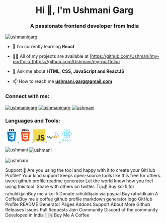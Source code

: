 <h1 align="center">Hi 👋, I'm Ushmani Garg</h1>
<h3 align="center">A passionate frontend developer from India</h3>

<p align="left"> <a href="https://twitter.com/ushmanigarg" target="blank"><img src="https://img.shields.io/twitter/follow/ushmanigarg?logo=twitter&style=for-the-badge" alt="ushmanigarg" /></a> </p>

- 🌱 I’m currently learning **React**

- 👨‍💻 All of my projects are available at [https://github.com/Ushmani/my-portfolio](https://github.com/Ushmani/my-portfolio)

- 💬 Ask me about **HTML, CSS, JavaScript and ReactJS**

- 📫 How to reach me **ushmani.garg@gmail.com**

<h3 align="left">Connect with me:</h3>
<p align="left">
<a href="https://twitter.com/ushmanigarg" target="blank"><img align="center" src="https://raw.githubusercontent.com/rahuldkjain/github-profile-readme-generator/master/src/images/icons/Social/twitter.svg" alt="ushmanigarg" height="30" width="40" /></a>
<a href="https://linkedin.com/in/ushmanigarg" target="blank"><img align="center" src="https://raw.githubusercontent.com/rahuldkjain/github-profile-readme-generator/master/src/images/icons/Social/linked-in-alt.svg" alt="ushmanigarg" height="30" width="40" /></a>
<a href="https://codesandbox.com/ushmani" target="blank"><img align="center" src="https://raw.githubusercontent.com/rahuldkjain/github-profile-readme-generator/master/src/images/icons/Social/codesandbox.svg" alt="ushmani" height="30" width="40" /></a>
</p>

<h3 align="left">Languages and Tools:</h3>
<p align="left"> <a href="https://www.w3schools.com/css/" target="_blank" rel="noreferrer"> <img src="https://raw.githubusercontent.com/devicons/devicon/master/icons/css3/css3-original-wordmark.svg" alt="css3" width="40" height="40"/> </a> <a href="https://www.w3.org/html/" target="_blank" rel="noreferrer"> <img src="https://raw.githubusercontent.com/devicons/devicon/master/icons/html5/html5-original-wordmark.svg" alt="html5" width="40" height="40"/> </a> <a href="https://developer.mozilla.org/en-US/docs/Web/JavaScript" target="_blank" rel="noreferrer"> <img src="https://raw.githubusercontent.com/devicons/devicon/master/icons/javascript/javascript-original.svg" alt="javascript" width="40" height="40"/> </a> <a href="https://www.mysql.com/" target="_blank" rel="noreferrer"> <img src="https://raw.githubusercontent.com/devicons/devicon/master/icons/mysql/mysql-original-wordmark.svg" alt="mysql" width="40" height="40"/> </a> <a href="https://reactjs.org/" target="_blank" rel="noreferrer"> <img src="https://raw.githubusercontent.com/devicons/devicon/master/icons/react/react-original-wordmark.svg" alt="react" width="40" height="40"/> </a> </p>

<p><img align="left" src="https://github-readme-stats.vercel.app/api/top-langs?username=ushmani&show_icons=true&locale=en&layout=compact" alt="ushmani" /></p>

<p>&nbsp;<img align="center" src="https://github-readme-stats.vercel.app/api?username=ushmani&show_icons=true&locale=en" alt="ushmani" /></p>

<p><img align="center" src="https://github-readme-streak-stats.herokuapp.com/?user=ushmani&" alt="ushmani" /></p>

Support 🙏
Are you using the tool and happy with it to create your GitHub Profile?
Your kind support keeps open-source tools like this free for others.
tweet github profile readme generator
Let the world know how you feel using this tool. Share with others on twitter.
Tip💰
Buy ko-fi for rahuldkjainBuy me a ko-fi
Donate rahuldkjain via paypal
Buy rahuldkjain A CoffeeBuy me a coffee
github profile markdown generator logo
GitHub Profile README Generator
Pages
Addons
Support
About
More
Github
Releases
Issues
Pull Requests
Join Community
Discord of the community
Developed in India 🇮🇳
Buy Me A Coffee

